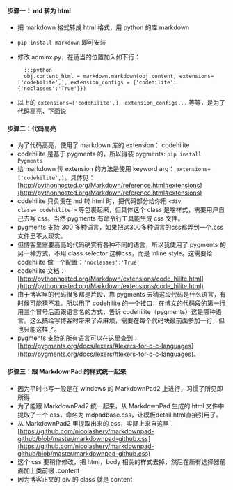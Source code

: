 #### 步骤一： md 转为 html

* 把 markdown 格式转成 html 格式，用 python 的库 markdown
* `pip install markdown`  即可安装
* 修改 adminx.py，在适当的位置加入如下行：

		:::python
		obj.content_html = markdown.markdown(obj.content, extensions=['codehilite',], extension_configs = {'codehilite':{'noclasses':'True'}})

* 以上的 `extensions=['codehilite',], extension_configs...` 等等，是为了代码高亮，下面说


#### 步骤二：代码高亮

* 为了代码高亮，使用了 markdown 库的 extension： codehilite
* codehilite 是基于 pygments 的，所以得装 pygments: `pip install Pygments`
* 给 markdown 传 extension 的方法是使用 keyword arg： `extensions=['codehilite',]`。具体见：[http://pythonhosted.org/Markdown/reference.html#extensions](http://pythonhosted.org/Markdown/reference.html#extensions)
* codehilite 只负责在 md 转 html 时，把代码部分给你用 `<div class='codehilite'>` 等包裹起来，但具体这个 class 是啥样式，需要用户自己去写 css。当然 pygments 有命令行工具能生成 css 文件。
* pygments 支持 300 多种语言，如果把这300多种语言的css都弄到一个.css文件里不太现实。
* 但博客里需要高亮的代码确实有各种不同的语言，所以我使用了 pygments 的另一种方式，不用 class selector 这种css，而是 inline style。这需要给 codehilite 做一个配置：`'noclasses':'True'`
* codehilite 文档：[http://pythonhosted.org/Markdown/extensions/code_hilite.html](http://pythonhosted.org/Markdown/extensions/code_hilite.html)
* 由于博客里的代码很多都是片段，靠 pygments 去猜这段代码是什么语言，有时候可能猜不准。所以用了 codehilite 的一个接口，在博文的代码段的第一行用三个冒号后面跟语言名的方式，告诉 codehilite（pygments）这是哪种语言。这么搞给写博客时带来了点麻烦，需要在每个代码块最前面多加一行，但也只能这样了。
* pygments 支持的所有语言可以在这里查到：[http://pygments.org/docs/lexers/#lexers-for-c-c-languages](http://pygments.org/docs/lexers/#lexers-for-c-c-languages)。

#### 步骤三：跟 MarkdownPad 的样式统一起来
* 因为平时书写一般是在 windows 的 MarkdownPad2 上进行，习惯了所见即所得
* 为了能跟 MarkdownPad2 统一起来，从 MarkdownPad 生成的 html 文件中提取了一个 css，命名为 mdpadbase.css，让模板detail.html直接引用了。
* 从 MarkdownPad2 里提取出来的 css，实际上来自这里： [https://github.com/nicolashery/markdownpad-github/blob/master/markdownpad-github.css](https://github.com/nicolashery/markdownpad-github/blob/master/markdownpad-github.css)
* 这个 css 要稍作修改，把 html，body 相关的样式去掉，然后在所有选择器前面加上类前缀 .content
* 因为博客正文的 div 的 class 就是 content